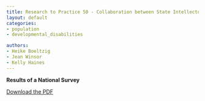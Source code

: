 ```yaml
---
title: Research to Practice 50 - Collaboration between State Intellectual and Developmental Disabilities Agencies and State Vocational Rehabilitation Agencies  
layout: default
categories:
- population
- developmental_disabilities

authors: 
- Heike Boeltzig 
- Jean Winsor
- Kelly Haines
---
```


**Results of a National Survey**

[Download the PDF](/pdf/RP50.pdf)

